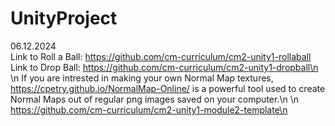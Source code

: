 # UnityProject

06.12.2024<br>
Link to Roll a Ball: https://github.com/cm-curriculum/cm2-unity1-rollaball<br>
Link to Drop Ball: https://github.com/cm-curriculum/cm2-unity1-dropball\n
\n
If you are intrested in making your own Normal Map textures, https://cpetry.github.io/NormalMap-Online/ is a powerful tool used to create Normal Maps out of regular png images saved on your computer.\n
\n
https://github.com/cm-curriculum/cm2-unity1-module2-template\n
